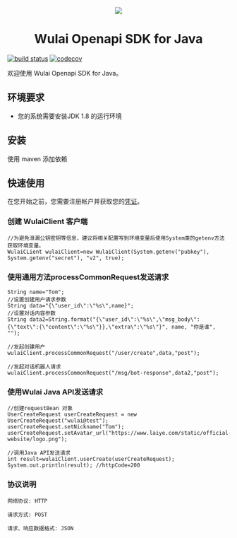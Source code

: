 
<p align="center">
	<a href="https://www.laiye.com"><img src="https://www.laiye.com/static/official-website/logo.png"></a>
</p>

<h1 align="center">Wulai Openapi SDK for Java</h1>

<p align="center">

[![build status][travis-image]][travis-url]
[![codecov][cov-image]][cov-url]

[travis-image]: https://travis-ci.org/laiye-ai/wulai-openapi-sdk-java.svg?branch=develop
[travis-url]: https://travis-ci.org/laiye-ai/wulai-openapi-sdk-java
[cov-image]: https://codecov.io/gh/zuiyuqingfeng/wulai-openapi-sdk-java/branch/master/graph/badge.svg
[cov-url]: https://codecov.io/gh/zuiyuqingfeng/wulai-openapi-sdk-java
</p>

欢迎使用 Wulai Openapi SDK for Java。

## 环境要求
- 您的系统需要安装JDK 1.8 的运行环境 

## 安装
使用 maven 添加依赖

## 快速使用
在您开始之前，您需要注册帐户并获取您的[凭证](https://openapi.wul.ai/docs/latest/saas.openapi.v2/openapi.v2.html#section/%E9%89%B4%E6%9D%83%E8%AE%A4%E8%AF%81)。

### 创建 WulaiClient 客户端
```
//为避免泄漏公钥密钥等信息，建议将相关配置写到环境变量后使用System类的getenv方法获取环境变量。
WulaiCLient wulaiClient=new WulaiClient(System.getenv("pubkey"),
System.getenv("secret"), "v2", true);
```

### 使用通用方法processCommonRequest发送请求
```
String name="Tom";
//设置创建用户请求参数
String data="{\"user_id\":\"%s\",name}";
//设置对话内容参数
String data2=String.format("{\"user_id\":\"%s\",\"msg_body\":{\"text\":{\"content\":\"%s\"}},\"extra\":\"%s\"}", name, "你是谁", "");

//发起创建用户
wulaiClient.processCommonRequest("/user/create",data,"post");

//发起对话机器人请求
wulaiClient.processCommonRequest("/msg/bot-response",data2,"post");

```
### 使用Wulai Java API发送请求
```
//创建requestBean 对象
UserCreateRequest userCreateRequest = new UserCreateRequest("wulai@test");
userCreateRequest.setNickname("Tom");
userCreateRequest.setAvatar_url("https://www.laiye.com/static/official-website/logo.png");

//调用Java API发送请求
int result=wulaiClient.userCreate(userCreateRequest);
System.out.println(result); //httpCode=200
```

### 协议说明
```text
网络协议: HTTP

请求方式: POST

请求、响应数据格式: JSON
```